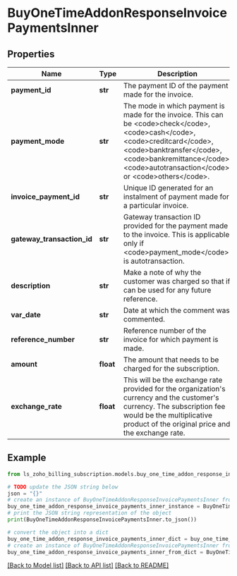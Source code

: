 # BuyOneTimeAddonResponseInvoicePaymentsInner


## Properties

Name | Type | Description | Notes
------------ | ------------- | ------------- | -------------
**payment_id** | **str** | The payment ID of the payment made for the invoice. | [optional] 
**payment_mode** | **str** | The mode in which payment is made for the invoice. This can be &lt;code&gt;check&lt;/code&gt;, &lt;code&gt;cash&lt;/code&gt;, &lt;code&gt;creditcard&lt;/code&gt;, &lt;code&gt;banktransfer&lt;/code&gt;, &lt;code&gt;bankremittance&lt;/code&gt;, &lt;code&gt;autotransaction&lt;/code&gt; or &lt;code&gt;others&lt;/code&gt;. | [optional] 
**invoice_payment_id** | **str** | Unique ID generated for an instalment of payment made for a particular invoice. | [optional] 
**gateway_transaction_id** | **str** | Gateway transaction ID provided for the payment made to the invoice. This is applicable only if &lt;code&gt;payment_mode&lt;/code&gt; is autotransaction. | [optional] 
**description** | **str** | Make a note of why the customer was charged so that if can be used for any future reference. | [optional] 
**var_date** | **str** | Date at which the comment was commented. | [optional] 
**reference_number** | **str** | Reference number of the invoice for which payment is made. | [optional] 
**amount** | **float** | The amount that needs to be charged for the subscription. | [optional] 
**exchange_rate** | **float** | This will be the exchange rate provided for the organization&#39;s currency and the customer&#39;s currency. The subscription fee would be the multiplicative product of the original price and the exchange rate. | [optional] 

## Example

```python
from ls_zoho_billing_subscription.models.buy_one_time_addon_response_invoice_payments_inner import BuyOneTimeAddonResponseInvoicePaymentsInner

# TODO update the JSON string below
json = "{}"
# create an instance of BuyOneTimeAddonResponseInvoicePaymentsInner from a JSON string
buy_one_time_addon_response_invoice_payments_inner_instance = BuyOneTimeAddonResponseInvoicePaymentsInner.from_json(json)
# print the JSON string representation of the object
print(BuyOneTimeAddonResponseInvoicePaymentsInner.to_json())

# convert the object into a dict
buy_one_time_addon_response_invoice_payments_inner_dict = buy_one_time_addon_response_invoice_payments_inner_instance.to_dict()
# create an instance of BuyOneTimeAddonResponseInvoicePaymentsInner from a dict
buy_one_time_addon_response_invoice_payments_inner_from_dict = BuyOneTimeAddonResponseInvoicePaymentsInner.from_dict(buy_one_time_addon_response_invoice_payments_inner_dict)
```
[[Back to Model list]](../README.md#documentation-for-models) [[Back to API list]](../README.md#documentation-for-api-endpoints) [[Back to README]](../README.md)



